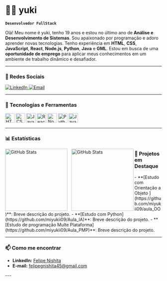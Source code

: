 # 👨‍💻 yuki

**`Desenvolvedor FullStack`**

Olá! Meu nome é yuki, tenho 19 anos e estou no último ano de **Análise e Desenvolvimento de Sistemas**. Sou apaixonado por programação e adoro aprender novas tecnologias. Tenho experiência em **HTML**, **CSS**, **JavaScript**, **React**, **Node.js**, **Python**, **Java** e **GML**. Estou em busca de uma **oportunidade de emprego** para aplicar meus conhecimentos em um ambiente de trabalho dinâmico e desafiador.

---

### 🔗 Redes Sociais

<p align="left">
    <a href="https://www.linkedin.com/in/felipe-nishita-0b53242b7">
        <img 
            alt="LinkedIn" 
            title="Me siga no LinkedIn" 
            src="https://img.shields.io/badge/LinkedIn-%230077B5?style=for-the-badge&logo=linkedin&logoColor=white"
        />
    </a>
    <a href="mailto:felipegnishita45@gmail.com">
        <img 
            alt="Email" 
            title="Envie-me um e-mail"
            src="https://img.shields.io/badge/Email-%23D14836?style=for-the-badge&logo=gmail&logoColor=white"
        />
    </a>
</p>

---

### 🤖 Tecnologias e Ferramentas

<p align="left">
    <img alt="HTML" title="HTML" width="30px" src="https://cdn.jsdelivr.net/gh/devicons/devicon/icons/html5/html5-original.svg" />
    <img alt="CSS" title="CSS" width="30px" src="https://cdn.jsdelivr.net/gh/devicons/devicon/icons/css3/css3-original.svg" />
    <img alt="JavaScript" title="JavaScript" width="30px" src="https://cdn.jsdelivr.net/gh/devicons/devicon/icons/javascript/javascript-original.svg" />
    <img alt="React" title="React" width="30px" src="https://cdn.jsdelivr.net/gh/devicons/devicon/icons/react/react-original.svg" />
    <img alt="Node.js" title="Node.js" width="30px" src="https://cdn.jsdelivr.net/gh/devicons/devicon/icons/nodejs/nodejs-original.svg" />
    <img alt="Python" title="Python" width="30px" src="https://cdn.jsdelivr.net/gh/devicons/devicon/icons/python/python-original.svg" />
    <img alt="Java" title="Java" width="30px" src="https://cdn.jsdelivr.net/gh/devicons/devicon/icons/java/java-original.svg" />
</p>

---

### 📊 Estatísticas

<p>
  <img 
    align="left" 
    alt="GitHub Stats" 
    height="200" 
    style="padding-right: 10px;" 
    src="https://github-readme-stats.vercel.app/api?username=miyukii09&show_icons=true&theme=tokyonight&include_all_commits=true&locale=pt-br" 
  />

<img 
      align="left" 
      alt="GitHub Stats" 
      height="200" 
      src="https://github-readme-stats.vercel.app/api/top-langs/?username=miyukii09&theme=tokyonight&layout=compact&custom_title=Tecnologias&langs_count=9" 
  />

</p

---

### 💼 Projetos em Destaque
<p>
- **[Estudo com Orientação a Objeto ](https://github.com/miyukii09/aula_OO)**: Breve descrição do projeto.
- **[Estudo com Python](https://github.com/miyukii09/Aula_IA)**: Breve descrição do projeto.
- **[Estudo de programação Multe Plataforma](https://github.com/miyukii09/Aula_PMP)**: Breve descrição do projeto.

---

### 📫 Como me encontrar

- **LinkedIn:** [Felipe Nishita](https://www.linkedin.com/in/felipe-nishita-0b53242b7/)
- **E-mail:** [felipegnishita45@gmail.com](mailto:felipegnishita45@gmail.com)

</p>
---
